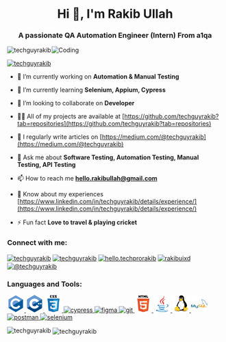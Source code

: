 <h1 align="center">Hi 👋, I'm Rakib Ullah</h1>
<h3 align="center">A passionate QA Automation Engineer (Intern) From a1qa</h3>
<img align="right" alt="Coding" width="400" src="https://media1.giphy.com/media/v1.Y2lkPTc5MGI3NjExOTlkZTZmMDdlMDU0MmQ5OTRiYjgxYzAzZDEyMmM4NzMzYjM4Y2EzYyZjdD1n/qgQUggAC3Pfv687qPC/giphy.gif">

<p align="left"> <img src="https://komarev.com/ghpvc/?username=techguyrakib&label=Profile%20views&color=0e75b6&style=flat" alt="techguyrakib" /> </p>

<p align="left"> <a href="https://twitter.com/techguyrakib" target="blank"><img src="https://img.shields.io/twitter/follow/techguyrakib?logo=twitter&style=for-the-badge" alt="techguyrakib" /></a> </p>

- 🔭 I’m currently working on **Automation & Manual Testing**

- 🌱 I’m currently learning **Selenium, Appium, Cypress**

- 👯 I’m looking to collaborate on **Developer**

- 👨‍💻 All of my projects are available at [https://github.com/techguyrakib?tab=repositories](https://github.com/techguyrakib?tab=repositories)

- 📝 I regularly write articles on [https://medium.com/@techguyrakib](https://medium.com/@techguyrakib)

- 💬 Ask me about **Software Testing, Automation Testing, Manual Testing, API Testing**

- 📫 How to reach me **hello.rakibullah@gmail.com**

- 📄 Know about my experiences [https://www.linkedin.com/in/techguyrakib/details/experience/](https://www.linkedin.com/in/techguyrakib/details/experience/)

- ⚡ Fun fact **Love to travel & playing cricket**

<h3 align="left">Connect with me:</h3>
<p align="left">
<a href="https://twitter.com/techguyrakib" target="blank"><img align="center" src="https://raw.githubusercontent.com/rahuldkjain/github-profile-readme-generator/master/src/images/icons/Social/twitter.svg" alt="techguyrakib" height="30" width="40" /></a>
<a href="https://linkedin.com/in/techguyrakib" target="blank"><img align="center" src="https://raw.githubusercontent.com/rahuldkjain/github-profile-readme-generator/master/src/images/icons/Social/linked-in-alt.svg" alt="techguyrakib" height="30" width="40" /></a>
<a href="https://fb.com/hello.techprorakib" target="blank"><img align="center" src="https://raw.githubusercontent.com/rahuldkjain/github-profile-readme-generator/master/src/images/icons/Social/facebook.svg" alt="hello.techprorakib" height="30" width="40" /></a>
<a href="https://dribbble.com/rakibuixd" target="blank"><img align="center" src="https://raw.githubusercontent.com/rahuldkjain/github-profile-readme-generator/master/src/images/icons/Social/dribbble.svg" alt="rakibuixd" height="30" width="40" /></a>
<a href="https://medium.com/@techguyrakib" target="blank"><img align="center" src="https://raw.githubusercontent.com/rahuldkjain/github-profile-readme-generator/master/src/images/icons/Social/medium.svg" alt="@techguyrakib" height="30" width="40" /></a>
</p>

<h3 align="left">Languages and Tools:</h3>
<p align="left"> <a href="https://www.cprogramming.com/" target="_blank" rel="noreferrer"> <img src="https://raw.githubusercontent.com/devicons/devicon/master/icons/c/c-original.svg" alt="c" width="40" height="40"/> </a> <a href="https://www.w3schools.com/cpp/" target="_blank" rel="noreferrer"> <img src="https://raw.githubusercontent.com/devicons/devicon/master/icons/cplusplus/cplusplus-original.svg" alt="cplusplus" width="40" height="40"/> </a> <a href="https://www.w3schools.com/css/" target="_blank" rel="noreferrer"> <img src="https://raw.githubusercontent.com/devicons/devicon/master/icons/css3/css3-original-wordmark.svg" alt="css3" width="40" height="40"/> </a> <a href="https://www.cypress.io" target="_blank" rel="noreferrer"> <img src="https://raw.githubusercontent.com/simple-icons/simple-icons/6e46ec1fc23b60c8fd0d2f2ff46db82e16dbd75f/icons/cypress.svg" alt="cypress" width="40" height="40"/> </a> <a href="https://www.figma.com/" target="_blank" rel="noreferrer"> <img src="https://www.vectorlogo.zone/logos/figma/figma-icon.svg" alt="figma" width="40" height="40"/> </a> <a href="https://git-scm.com/" target="_blank" rel="noreferrer"> <img src="https://www.vectorlogo.zone/logos/git-scm/git-scm-icon.svg" alt="git" width="40" height="40"/> </a> <a href="https://www.w3.org/html/" target="_blank" rel="noreferrer"> <img src="https://raw.githubusercontent.com/devicons/devicon/master/icons/html5/html5-original-wordmark.svg" alt="html5" width="40" height="40"/> </a> <a href="https://www.java.com" target="_blank" rel="noreferrer"> <img src="https://raw.githubusercontent.com/devicons/devicon/master/icons/java/java-original.svg" alt="java" width="40" height="40"/> </a> <a href="https://www.linux.org/" target="_blank" rel="noreferrer"> <img src="https://raw.githubusercontent.com/devicons/devicon/master/icons/linux/linux-original.svg" alt="linux" width="40" height="40"/> </a> <a href="https://www.mysql.com/" target="_blank" rel="noreferrer"> <img src="https://raw.githubusercontent.com/devicons/devicon/master/icons/mysql/mysql-original-wordmark.svg" alt="mysql" width="40" height="40"/> </a> <a href="https://postman.com" target="_blank" rel="noreferrer"> <img src="https://www.vectorlogo.zone/logos/getpostman/getpostman-icon.svg" alt="postman" width="40" height="40"/> </a> <a href="https://www.selenium.dev" target="_blank" rel="noreferrer"> <img src="https://raw.githubusercontent.com/detain/svg-logos/780f25886640cef088af994181646db2f6b1a3f8/svg/selenium-logo.svg" alt="selenium" width="40" height="40"/> </a> </p>

<p><img align="left" src="https://github-readme-stats.vercel.app/api/top-langs?username=techguyrakib&show_icons=true&locale=en&layout=compact" alt="techguyrakib" /></p>

<p>&nbsp;<img align="center" src="https://github-readme-stats.vercel.app/api?username=techguyrakib&show_icons=true&locale=en" alt="techguyrakib" /></p>
